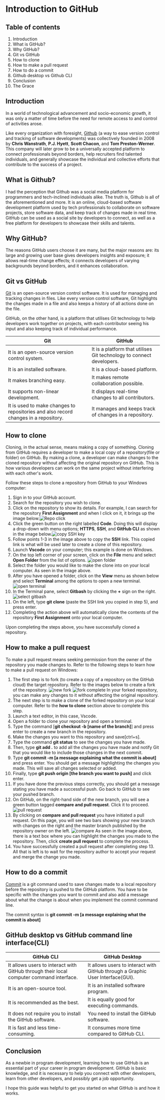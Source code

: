 # Introduction to GitHub

## Table of contents
1. Introduction
2. What is GitHub?
3. Why GitHub?
4. Git vs GitHub
5. How to clone
6. How to make a pull request
7. How to do a commit
8. Github desktop vs Github CLI
9. Conclusion
10. The Grace
    

## Introduction 

In a world of technological advancement and socio-economic growth, it was only a matter of time before the need for remote access to and control of activities arose.

Like every organization with foresight,  [Github](https://anvilproject.org/guides/content/creating-links) (a way to ease version control and tracking of software developments) was collectively founded in 2008 by **Chris Wanstrath**, **P.J. Hyett**, **Scott Chacon**, and **Tom Preston-Werner**. This company will later grow to be a universally accepted platform to connect professionals beyond borders, help recruiters find talented individuals, and generally showcase the individual and collective efforts that contribute to the success of a project. 

## What is Github?
I had the perception that Github was a social media platform for programmers and tech-inclined individuals alike. The truth is, Github is all of the aforementioned and more. It is an online, cloud-based software development platform used by tech professionals to collaborate on software projects, store software data, and keep track of changes made in real time. GitHub can be used as a social site by developers to connect, as well as a free platform for developers to showcase their skills and talents.

## Why GitHub?
The reasons GitHub users choose it are many, but the major reasons are: its large and growing user base gives developers insights and exposure; it allows real-time change effects; it connects developers of varying backgrounds beyond borders, and it enhances collaboration.

## Git vs GitHub

[Git](https://blog.hubspot.com/website/what-is-github-used-for) is an open-source version control software. It is used for managing and tracking changes in files. Like every version control software, Git highlights the changes made in a file and also keeps a history of all actions done on the file. 

GitHub, on the other hand, is a platform that utilises Git technology to help developers work together on projects, with each contributor seeing his input and also keeping track of individual performance. 

|Git|GitHub
|---|-----|
|It is an open-source version control system.|It is a platform that utilises Git technology to connect developers.|
|It is an installed software.|It is a cloud-based platform.|
|It makes branching easy.|It makes remote collaboration possible.|
|It supports non-linear development.|It displays real-time changes to all contributors.|
|It is used to make changes to repositories and also record changes in a repository.|It manages and keeps track of changes in a repository.|
## How to clone
Cloning, in the actual sense, means making a copy of something. Cloning from GitHub requires a developer to make a local copy of a repository(file or folder) on GitHub. By making a clone, a developer can make changes to the cloned repository without affecting the original repository on GitHub. This is how various developers can work on the same project without interfering with each other's work.

Follow these steps to clone a repository from GitHub to your Windows computer:

1. Sign in to your GitHub account.
2. Search for the repository you wish to clone.
3. Click on the repository to show its details. For example, I can search for the repository **First Assignment** and when I click on it, it brings up the image below.![Repo click](images/see%20details.jpeg)
4. Click the green button on the right labelled **Code**. Doing this will display a drop-down with menu options; **HTTPS**, **SSH**, and **GitHub CLI** as shown in the image below.![copy SSH key](images/clone.jpeg)
5. Follow points 1-3 in the image above to copy the **SSH** link. This copied link is what will be used later to create a clone of this repository.
6. Launch **Vscode** on your computer; this example is done on Windows.
7. On the top left corner of your screen, click on the **File** menu and select **Open Folder** from the list of options. ![open folder](images/open%20folder.jpeg)
8. Select the folder you would like to make the clone into on your local computer. As seen in the image above.
9. After you have opened a folder, click on the **View** menu as shown below and select **Terminal** among the options to open a new terminal. ![open terminal](images/open%20terminal.jpeg)
10. In the Terminal pane, select **Gitbash** by clicking the **+** sign on the right. ![select gitbash](images/clone6.jpg)
11. On the left, type **git clone** (paste the SSH link you copied in step 5), and press enter.
12. Completing the action above will automatically clone the contents of the repository **First Assignment** onto your local computer.

Upon completing the steps above, you have successfully cloned a repository.

## How to make a pull request
To make a pull request means seeking permission from the owner of the repository you made changes to. Refer to the following steps to learn how to make a pull request on Windows:

1. The first step is to fork (to create a copy of a repository on the GitHub cloud) the target repository. Refer to the images below to create a fork of the repository. ![new fork](images/start%20fork.jpeg) ![fork complete](images/finish%20fork.jpeg) In your forked repository, you can make any changes to it without affecting the original repository. 
2. The next step is to make a clone of the forked repository on your local computer. Refer to the **how to clone** section above to complete this step.
3. Launch a text editor, in this case, Vscode.
4. Open a folder to clone your repository and open a terminal.
5. Type the command [**git checkout -b [name of the branch]**] and press enter to create a new branch in the repository.
6. Make the changes you want to this repository and save[ctrl+s].
7. Type the command **git status** to see the changes you have made.
8. Then, type **git add .** to add all the changes you have made and notify Git that you would like to include those changes in the next commit.
9.  Type **git commit -m [a message explaining what the commit is about]** and press enter. You should get a message highlighting the changes you made. This will save all changes selected or added.
10. Finally, type **git push origin [the branch you want to push]** and click enter. 
11. If you have done the previous steps correctly, you should get a message stating you have made a successful push. Go back to GitHub to see your pushed branch.
12. On GitHub, on the right-hand side of the new branch, you will see a green button tagged **compare and pull request**. Click it to proceed. ![pull request](images/proceed%20to%20pull.jpeg)
13. By clicking on **compare and pull request** you have initiated a pull request. On this page, you will see two bars showing your new branch with changes on the right and the master branch published by the repository owner on the left. ![compare](images/finish%20pull.jpeg) As seen in the image above, there is a text box where you can highlight the changes you made to the repository. Then, click **create pull request** to complete the process.
14. You have successfully created a pull request after completing step 13. All that is left is to wait for the repository author to accept your request and merge the change you made.


## How to do a commit
[Commit](https://github.com/git-guides/git-commit) is a git command used to save changes made to a local repository before the repository is pushed to the GitHub platform. You have to be specific with the changes you want to commit and also add a message about what the change is about when you implement the commit command line.

The commit syntax is **git commit -m [a message explaining what the commit is about]**



## GitHub desktop vs GitHub command line interface(CLI)
|GitHub CLI|GitHub Desktop|
|---------|----------|
|It allows users to interact with GitHub through their local computer command interface.|It allows users to interact with GitHub through a Graphic User Interface(GUI).|
|It is an open-source tool.|It is an installed software program.|
|It is recommended as the best.|It is equally good for executing commands.|
It does not require you to install the GitHub software.| You need to install the GitHub software.|
|It is fast and less time-consuming.|It consumes more time compared to GitHub CLI.|


## Conclusion
As a newbie in program development, learning how to use GitHub is an essential part of your career in program development. GitHub is basic knowledge, and it is necessary to help you connect with other developers, learn from other developers, and possibly get a job opportunity.

I hope this guide was helpful to get you started on what GitHub is and how it works.
